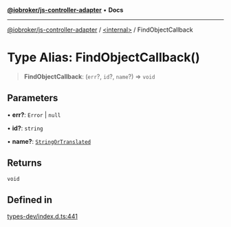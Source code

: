 [**@iobroker/js-controller-adapter**](../../README.md) • **Docs**

***

[@iobroker/js-controller-adapter](../../globals.md) / [\<internal\>](../README.md) / FindObjectCallback

# Type Alias: FindObjectCallback()

> **FindObjectCallback**: (`err`?, `id`?, `name`?) => `void`

## Parameters

• **err?**: `Error` \| `null`

• **id?**: `string`

• **name?**: [`StringOrTranslated`](StringOrTranslated.md)

## Returns

`void`

## Defined in

[types-dev/index.d.ts:441](https://github.com/ioBroker/ioBroker.js-controller/blob/16f7418df1bc6d07b232fa81310bbbd4fbe2a36c/packages/types-dev/index.d.ts#L441)
